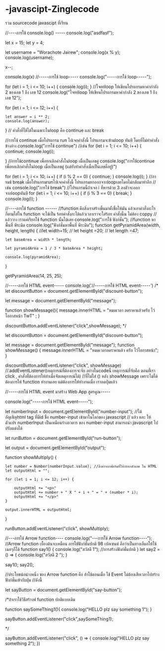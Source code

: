 # -javascipt-Zinglecode
รวม sourcecode  javascipt ที่เรียน 

//----การใช้ console.log() -----
console.log("asdfasf");

let x = 15;
let y = 4;

let username = "Worachote Jairew";
console.log(x % y);
console.log(username);

x--;

console.log(x)
//-----การใช้ loop-----
console.log("-----การใช้ loop-----");

for (let i = 1; i <= 10; i++) {
    console.log(i);
}
//โจทย์loop ให้เขียนโปรแกรมหาค่ากําลัง 2 ของเลข 1 ถึง เลข 12
console.log("โจทย์loop ให้เขียนโปรแกรมหาค่ากําลัง 2 ของเลข 1 ถึง เลข 12");

for (let i = 1; i <= 12; i++) {

    let answer = i ** 2;
    console.log(answer);

}
// คําสั่งที่ใช้ได้ในเฉพาะในloop  คือ continue และ break 

//การใช้ continue เมื่อโปรแกรม run ไปเจอคําสั่งนี้ โปรแกรมจะข้ามloop ทันที โดยที่ไม่ทําคําสั่งข้างล่าง 
console.log("การใช้ continue")
//เช่น 
for (let i = 1; i <= 10; i++) {
    continue;
    console.log(i);


}
//การใช้continue เพื่อยกเลิกคําสั่งในloop เมื่อเป็นเลขคู๋
console.log("การใช้continue เพื่อยกเลิกคําสั่งในloop เมื่อเป็นเลขคู๋ (แต่ยังทําคําสั่งเมื่อเป็นเลขคี่อยู่)")

for (let i = 1; i <= 10; i++) {
    if (i % 2 == 0) {
        continue;
    }
    console.log(i);
}
//การมช้ break เมื่อโปรแกรมrunไปเจอคําสั่งนี้ โปรแกรมยกออกจากloopเลยโดยไม่กลับมาทําอีก
//เช่น 
console.log("การใช้ break")
//โปรแกรมนี้ถ้าเจอ i ที่หารด้วย 3 ลงตัวจะออกจากloopทันที
for (let i = 1; i <= 10; i++) {
    if (i % 3 == 0) {
        break;
    }
    console.log(i);
}


//----การใช้ function ------
//function คือสิ่งเราสร้างขึ้นมาตั้งชื่อให้มัน แล้วเอาคําสั่งอะไรก็ตามใส่ใน function จะใช้เป็น ร้อยคําสั่งกะได้แล้วเวลาเราจะใส่ร้อย คําสั่งนี้น ไม่ต้อง coppy
//แล้ววาง  เราแค่เรียกใช้ function นั้นได้เลย
console.log("การใช้ ฟังก์ชั่น");
//function หาพื้นที่ พีระมิด
console.log("ฟังก์ชั่นหาพื้นที่ พีระมิด");
function getPyramidArea(width, height, length) {
    //let width=15;
    // let height =20;
    //  let length =47;

    let baseArea = width * length;

    let pyramidArea = 1 / 3 * baseArea * height;

    console.log(pyramidArea);
}

getPyramidArea(14, 25, 25);

//-----การใช้ HTML event-----
console.log('//-----การใช้ HTML event-----')
/*
let discountButton = document.getElementById("discount-button");
 

 let message = document.getElementById("message");


 function showMessage(){
     message.innerHTML = "หมดเวลา ลดราคาแล้วครับ ไว้โอกาสหน้า TwT" ;
 }

 discountButton.addEventListener("click",showMessage); */

let discountButton = document.getElementById("discount-button");

let message = document.getElementById("message");
function showMessage() {
    message.innerHTML = "หมดเวลาลดราคาแล้ว ครับ ไว้โอกาสหน้า";
}

discountButton.addEventListener("click", showMessage) //.addEventListener(เหตุการณ์ที่ต้องการจะจับ อย่างในcodeนี้ เหตุการณ์ที่จับคือ ตอนที่่เรา click , คําสั่งที่ต้องการให้ทําเมื่อจับเหตุการณ์ได้)
//ที่ไม่ใส่ () หลัง showMessage เพราะไม่ได้ต้องการให้ function ทํางานเลย แต่ต้องการให้ทํางานเมื่อ เรากดปุ่มแล้ว

//-----การใช้ HTML event มาสร้าง Web App สูตรคูณ-----

console.log("-----การใช้ HTML event-----");

let numberInput = document.getElementById("number-input"); //ได้อัญเชิญhtml tag ที่มีid ชื่อ number-input เข้ามาในโลกของ javascript 
// แล้ว และ ให้ ตัวแปร numberInput เป็นเหมือนร่างอวตาร ของ number-input สามารถนํา javascript ไปปรับแต่งได้

let runButton = document.getElementById("run-button");

let output = document.getElementById("output");

function showMultiply() {

    let number = Number(numberInput.value); //ดึงค่าจากฟอร์มที่ให้กรอกตัวเลข ใน HTML
    let outputHtml = "";

    for (let i = 1; i <= 12; i++) {

        outputHtml += "<p>"
        outputHtml += number + " X " + i + " = " + (number * i);
        outputHtml += "</p>"
    }

    output.innerHTML = outputHtml;

}

runButton.addEventListener("click", showMultiply);

//---การใช้ Arrow function----
console.log("---การใช้ Arrow function----");
//Arrow function เบื้องต้นจะเหมือน การใช้ฟังก์ชั่นปกติ 98 เปอเซนต์ ถือว่าเป็นทางเลืแกให้ใช้ เฉยๆก็ได้
function say1() {
    console.log("สวัสดี 1");  //การสร้างฟังก์ชั่นปกติ
}
let say2 = () => {
    console.log("สวัสดี 2 ");
}

say1();
say2();

//ประโยชน์อน่างหนึ่ง ของ Arrow function คือ ถ้าใช้ตอนเมื่อ ใช้ Event ไม่ต้องเสียเวลาไปสร้างฟังก์ชั่นเข้ากับปุ่ม
//ดังนี้



let sayButton = document.getElementById("say-button");

/*ถ้าเราใช้วิธีสร้างฟ function ปกติแบบเดิม

function saySomeThing1(){
    console.log("HELLO plz say something 1");
}

sayButton.addEventListener("click",saySomeThing1);

*/

sayButton.addEventListener("click", () => {
    console.log("HELLO plz say something 2");
})
